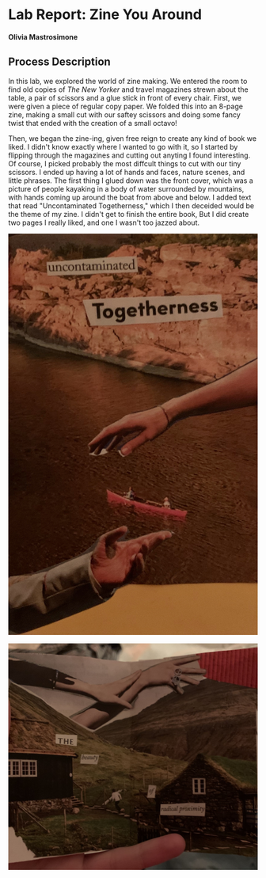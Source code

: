 # Lab Report: Zine You Around 

#### Olivia Mastrosimone

## Process Description 
In this lab, we explored the world of zine making. We entered the room to find old copies of *The New Yorker* and travel magazines strewn about the table, a pair of scissors and a glue stick in front of every chair. First, we were given a piece of regular copy paper. We folded this into an 8-page zine, making a small cut with our saftey scissors and doing some fancy twist that ended with the creation of a small octavo!

Then, we began the zine-ing, given free reign to create any kind of book we liked. I didn't know exactly where I wanted to go with it, so I started by flipping through the magazines and cutting out anyting I found interesting. Of course, I picked probably the most diffcult things to cut with our tiny scissors. I ended up having a lot of hands and faces, nature scenes, and little phrases. The first thing I glued down was the front cover, which was a picture of people kayaking in a body of water surrounded by mountains, with hands coming up around the boat from above and below. I added text that read "Uncontaminated Togetherness," which I then deceided would be the theme of my zine. I didn't get to finish the entire book, But I did create two pages I really liked, and one I wasn't too jazzed about. 

![Uncontaminated Togetherness](/images/ZineCover.JPG)

![The First Pages](/images/RadicalProximity.JPG)